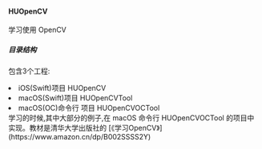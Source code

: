 #### HUOpenCV
学习使用 OpenCV

##### 目录结构
包含3个工程: 
<li>iOS(Swift)项目 HUOpenCV</li> 
<li>macOS(Swift)项目 HUOpenCVTool</li> 
<li>macOS(OC)命令行 项目 HUOpenCVOCTool</li>
学习的时候,其中大部分的例子,在 macOS 命令行 HUOpenCVOCTool 的项目中实现。教材是清华大学出版社的 [《学习OpenCV》](https://www.amazon.cn/dp/B002SSSS2Y)

